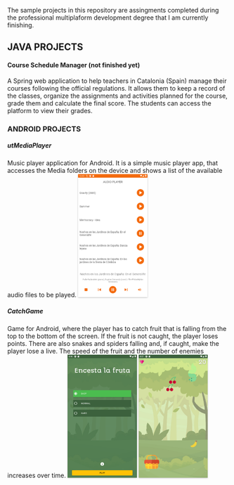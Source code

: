 The sample projects in this repository are assingments completed during the professional multiplaform development degree that I am currently finishing.

<h2>JAVA PROJECTS</h2>

<h4>Course Schedule Manager (not finished yet)</h4>
A Spring web application to help teachers in Catalonia (Spain) manage their courses following the official regulations. It allows them to keep a record of the classes, organize the assignments and activities planned for the course, grade them and calculate the final score. The students can access the platform to view their grades.

<h3>ANDROID PROJECTS</h3>

<h5>utMediaPlayer</h5>
Music player application for Android. It is a simple music player app, that accesses the Media folders on the device and shows a list of the available audio files to be played.

<img src="https://github.com/IreneOrtaCintado/SampleProjects/blob/master/Screenshots/utMediaPlayer/mediaPlayer.png" alt="Mediaplayer" title="Mediaplayer" style="height:20em; filter: drop-shadow(0em 0.1em 0.1em rgba(0, 0, 0, 0.25))">

<h5>CatchGame</h5>
Game for Android, where the player has to catch fruit that is falling from the top to the bottom of the screen. If the fruit is not caught, the player loses points. There are also snakes and spiders falling and, if caught, make the player lose a live. The speed of the fruit and the number of enemies increases over time.

<img src="https://github.com/IreneOrtaCintado/SampleProjects/blob/master/Screenshots/CatchGame/start.png" alt="CatchGame - Game screen" title="CatchGame - Start screen" style="height:20em; filter: drop-shadow(0em 0.1em 0.1em rgba(0, 0, 0, 0.25))">

<img src="https://github.com/IreneOrtaCintado/SampleProjects/blob/master/Screenshots/CatchGame/game.png" alt="CatchGame - Game screen" title="CatchGame - Game screen" style="height:20em; filter: drop-shadow(0em 0.1em 0.1em rgba(0, 0, 0, 0.25))">
